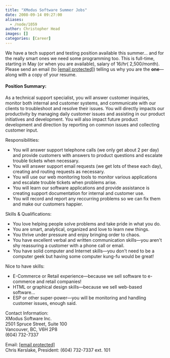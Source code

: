 ```yaml
---
title: "XModus Software Summer Jobs"
date: 2008-09-14 09:27:00
aliases:
  - /node/1059
author: Christopher Head
images: []
categories: [Career]
---
```


We have a tech support and testing position available this summer… and for the really smart ones we need some programming too. This is full-time, starting in May (or when you are available), salary of $16/hr (~$2,500/month). Please send an email (to [\[email protected\]](/cdn-cgi/l/email-protection#1872777a6b586075777c6d6b367b7775)) telling us why you are the **one**—along with a copy of your resume.

#### Position Summary:
As a technical support specialist, you will answer customer inquiries, monitor both internal and customer systems, and communicate with our clients to troubleshoot and resolve their issues. You will directly impacts our productivity by managing daily customer issues and assisting in our product initiatives and development. You will also impact future product development and direction by reporting on common issues and collecting customer input.

Responsibilities:

*   You will answer support telephone calls (we only get about 2 per day) and provide customers with answers to product questions and escalate trouble tickets when necessary.
*   You will answer support email requests (we get lots of these each day), creating and routing requests as necessary.
*   You will use our web monitoring tools to monitor various applications and escalate trouble tickets when problems arise.
*   You will learn our software applications and provide assistance is creating support documentation for internal and customer use.
*   You will record and report any reccurring problems so we can fix them and make our customers happier.

Skills & Qualifications:

*   You love helping people solve problems and take pride in what you do.
*   You are smart, analytical, organized and love to learn new things.
*   You thrive under pressure and enjoy bringing order to chaos.
*   You have excellent verbal and written communication skills—you aren't shy reassuring a customer with a phone call or email.
*   You have solid computer and Internet skills—you don't need to be a computer geek but having some computer kung-fu would be great!

Nice to have skills:

*   E-Commerce or Retail experience—because we sell software to e-commerce and retail companies!
*   HTML or graphical design skills—because we sell web-based software…
*   ESP or other super-power—you will be monitoring and handling customer issues, enough said.

Contact Information: \
XModus Software Inc. \
2501 Spruce Street, Suite 100 \
Vancouver, BC, V6H 2P8 \
(604) 732-7337

Email: [\[email protected\]](/cdn-cgi/l/email-protection#abc1c4c9d8ebd3c6c4cfded885c8c4c6) \
Chris Kerslake, President: (604) 732-7337 ext. 101
